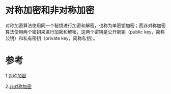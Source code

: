 # 对称加密和非对称加密
对称加密算法使用同一个秘钥进行加密和解密，也称为单密钥加密；而非对称加密算法使用两个密钥来进行加密和解密，这两个密钥是公开密钥（public key，简称公钥）和私有密钥（private key，简称私钥）。

# 参考
1.[对称加密](https://baike.baidu.com/item/%E5%AF%B9%E7%A7%B0%E5%8A%A0%E5%AF%86)

2.[非对称加密](https://baike.baidu.com/item/%E9%9D%9E%E5%AF%B9%E7%A7%B0%E5%8A%A0%E5%AF%86)
